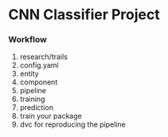 # CNN Classifier Project

### Workflow


1. research/trails
2. config.yaml
3. entity
4. component
5. pipeline
6. training
7. prediction
8. train your package
9. dvc for reproducing the pipeline